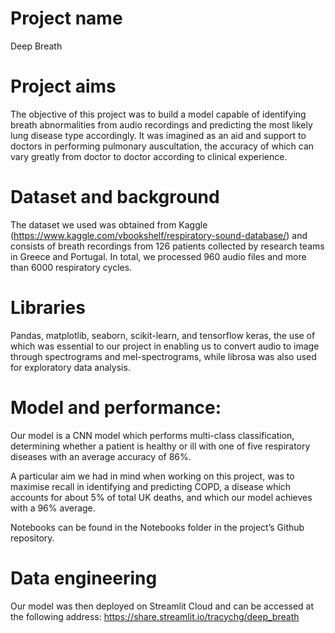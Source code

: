 # Project name
Deep Breath

# Project aims

The objective of this project was to build a model capable of identifying breath abnormalities from audio recordings and predicting the most likely lung disease type accordingly.
It was imagined as an aid and support to doctors in performing pulmonary auscultation, the accuracy of which can vary greatly from doctor to doctor according to clinical experience.

# Dataset and background

The dataset we used was obtained from Kaggle (https://www.kaggle.com/vbookshelf/respiratory-sound-database/) and consists of breath recordings from 126 patients collected by research teams in Greece and Portugal. In total, we processed 960 audio files and more than 6000 respiratory cycles.

# Libraries

Pandas, matplotlib, seaborn, scikit-learn, and tensorflow keras, the use of which was essential to our project in enabling us to convert audio to image through spectrograms and mel-spectrograms, while librosa was also used for exploratory data analysis.

# Model and performance:

Our model is a CNN model which performs multi-class classification, determining whether a patient is healthy or ill with one of five respiratory diseases with an average accuracy of 86%.

A particular aim we had in mind when working on this project, was to maximise recall in identifying and predicting COPD, a disease which accounts for about 5% of total UK deaths, and which our model achieves with a 96% average.

Notebooks can be found in the Notebooks folder in the project’s Github repository.

# Data engineering

Our model was then deployed on Streamlit Cloud and can be accessed at the following address: https://share.streamlit.io/tracychg/deep_breath
